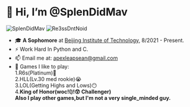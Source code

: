 # 👋 Hi, I’m @SplenDidMav
![SplenDidMav](https://img.shields.io/github/commit-activity/m/SplenDidMav/BIT_CyberSecurity_Program?color=yellow&label=Github)
![Re3ssDntNoid](https://img.shields.io/twitter/url?color=pink&label=Re3ssDntNoid&style=social&url=https%3A%2F%2Ftwitter.com%2FIDmAXdV7VZqKqUz)
- 🎓 **A Sophomore** at [Beijing Institute of Technology](https://cst.bit.edu.cn), 8/2021 - Present.  
- ⚡ Work Hard In Python and C.  
- 📫 Email me at: [apexleapsean@gmail.com](mailto:apexleapsean@gmail.com)  
- 💖 Games I like to play:   
      1.R6s(Platinum)🥰  
      2.HLL(Lv.30 med rookie)😭  
      3.LOL(Getting Highs and Lows)😶  
      4.**King of Honor(woc!()!😲  Challenger)**  
 **Also I play other games,but I'm not a very single_minded guy.**
